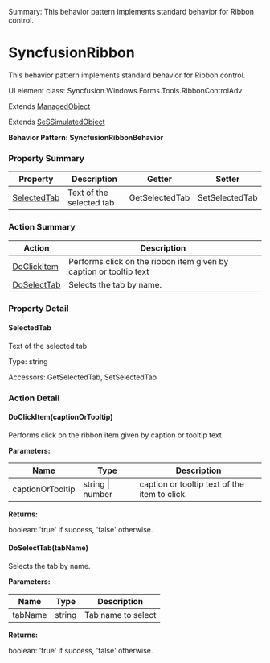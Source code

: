 Summary: This behavior pattern implements standard behavior for Ribbon control.

# SyncfusionRibbon

This behavior pattern implements standard behavior for Ribbon control.
 
UI element class: Syncfusion.Windows.Forms.Tools.RibbonControlAdv

Extends [ManagedObject](ManagedObject.md)

Extends [SeSSimulatedObject](SeSSimulatedObject.md)





**Behavior Pattern: SyncfusionRibbonBehavior**


<!-- ============================== property summary ========================== -->

	

### Property Summary

| **Property** | **Description** | **Getter** | **Setter** |
| ------------ | --------------- | ---------- | ---------- |
| [SelectedTab](#SelectedTab) | Text of the selected tab | GetSelectedTab | SetSelectedTab |



	
<!-- ============================== action summary ========================== -->



### Action Summary

|  **Action** | **Description** | 
| ----------- | --------------- |
|	[DoClickItem](#DoClickItem) | Performs click on the ribbon item given by caption or tooltip text |
|	[DoSelectTab](#DoSelectTab) | Selects the tab by name. |




<!-- ============================== property detail ========================== -->
	
### Property Detail
		
<a name="SelectedTab"></a>
#### SelectedTab


Text of the selected tab

			
	
			
Type: string
			
			
Accessors: GetSelectedTab, SetSelectedTab
			
		
	
	
<!-- ============================== action detail ========================== -->
	
### Action Detail
		
<a name="DoClickItem"></a>    
#### DoClickItem(captionOrTooltip)

Performs click on the ribbon item given by caption or tooltip text


**Parameters:**

|	**Name** | **Type** | **Description** |
| ---------- | -------- | --------------- |
| captionOrTooltip | string \| number |	caption or tooltip text of the item to click. |




**Returns:**

boolean: 'true' if success, 'false' otherwise.



<a name="see.also.syncfusionribbon.doclickitem"></a>

<a name="DoSelectTab"></a>    
#### DoSelectTab(tabName)

Selects the tab by name.


**Parameters:**

|	**Name** | **Type** | **Description** |
| ---------- | -------- | --------------- |
| tabName | string |	Tab name to select |




**Returns:**

boolean: 'true' if success, 'false' otherwise.



<a name="see.also.syncfusionribbon.doselecttab"></a>

	

